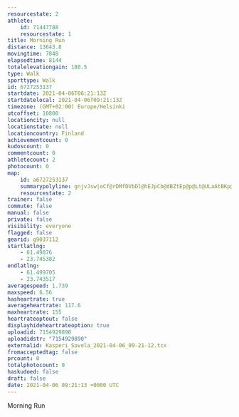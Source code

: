 ```yaml
---
resourcestate: 2
athlete:
    id: 71447788
    resourcestate: 1
title: Morning Run
distance: 13643.8
movingtime: 7848
elapsedtime: 8144
totalelevationgain: 180.5
type: Walk
sporttype: Walk
id: 6727253137
startdate: 2021-04-06T06:21:13Z
startdatelocal: 2021-04-06T09:21:13Z
timezone: (GMT+02:00) Europe/Helsinki
utcoffset: 10800
locationcity: null
locationstate: null
locationcountry: Finland
achievementcount: 0
kudoscount: 0
commentcount: 0
athletecount: 2
photocount: 0
map:
    id: a6727253137
    summarypolyline: gnjvJsw|oCf@rDMfDVbDl@hEJpCb@dBZtEp@p@Lt@ULaAtBKp@g@\ElD^tCUdCUb@o@vBIn@JjFUxBDj@OrIFxJInBkApGKrASt@m@fAgBvAUk@WE[`AUT_@i@?n@aAbEeAhBCZaC|FsAxG[r@u@lDw@vCw@`BmAhDaAnD_D~M[|Dm@zDUn@KbBeAnIUp@UjCq@hD]vD_@pBmAnJY~Fc@vG?rDOzC@v@u@dL_@bB_@`Ek@rB}AfNI`@Wj@Bz@k@nFBpAW^Kr@[RITLf@Gb@cAhCK`AD\[hAIfBSd@[hB_AtHUtCYbI{@jKCnCQvAg@|HUhA_@dEUtD_@jAcAoB}BBQc@k@e@wDv@WVi@dC_CnHyAvBuBrHPzAJLg@[O`As@n@Oj@@f@^`BTd@^JBR_@n@cC`C_AvACXPh@Dt@m@fAeBjCQt@Bh@[x@a@b@mBzEi@dB?x@n@dD^dDLzGc@~DwAjGe@zCm@H]`BwBbDe@jB{@`BXhAAVHCUy@YDwCxEc@BW|@Cf@z@vBbDtRj@zEVx@fAbGb@xD^jBZ~D`@zBFfCLr@x@s@XIZg@L}DIkCb@e@b@oA~@gBP_Bn@mBbBoIb@{@pAsD`@SRyBj@iA^qAZMp@eCh@w@P{@r@aB^wBV_@Pw@~@eAlB_GZeE`@qCz@kDh@sDb@kADaBl@aCd@{CJaBLmAX{@R}BXaA?g@VuAFcC\mCRsFCcBB_BPm@AkAPwACkABeBXsBOuAhAQVgAx@a@JYh@g@T{@r@s@PcDCaALcATUf@?T_BDsF_@yFCaJHyGXUBa@IqBDaEIqACmGBaGHeAEc@TmDXgAVKvAvADw@XuA^g@h@}ArBwIPAHUJ_FCqCJ_BtCkXFURLh@aA|@YnAcDHsBTk@HuAd@wA@i@Tw@R}BTy@Z{CVoDJsBCk@L_@NeB@iBx@yAZcCTaEbByDxAeAz@iAHg@~@}AnAiEx@_Bl@iC|AuBdBuFnAsAfBsFzBoCl@oAhAmDf@cAb@cD^}AT}Bf@}BJyBBkBIcHHk@EqCLiABiCCw@u@_Fe@gAm@y@LoB_@eBI_C@cAUcFFmDIiACkBHiAWiEi@gBc@IIWGcAHkB}@iCKkBWkCYqACsFU_ACy@_@w@DiAQcANy@GwBJ}AGkEFqAi@c@Qy@UUMTc@JMELWNFt@QD[K_@
    resourcestate: 2
trainer: false
commute: false
manual: false
private: false
visibility: everyone
flagged: false
gearid: g9037112
startlatlng:
    - 61.49876
    - 23.745382
endlatlng:
    - 61.499705
    - 23.743517
averagespeed: 1.739
maxspeed: 6.56
hasheartrate: true
averageheartrate: 117.6
maxheartrate: 155
heartrateoptout: false
displayhideheartrateoption: true
uploadid: 7154929890
uploadidstr: "7154929890"
externalid: Kasperi_Savela_2021-04-06_09-21-12.tcx
fromacceptedtag: false
prcount: 0
totalphotocount: 0
haskudoed: false
draft: false
date: 2021-04-06 09:21:13 +0000 UTC
---
```

Morning Run